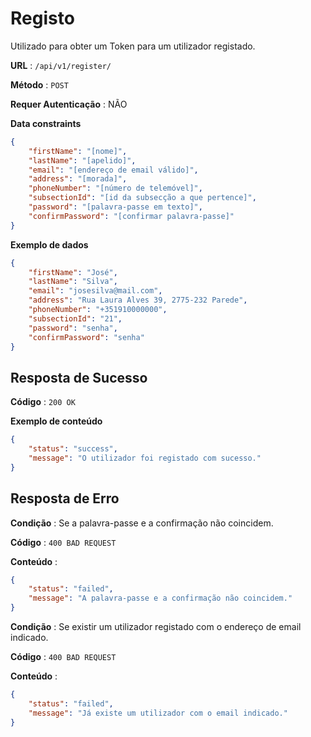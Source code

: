 # Registo

Utilizado para obter um Token para um utilizador registado.

**URL** : `/api/v1/register/`

**Método** : `POST`

**Requer Autenticação** : NÃO

**Data constraints**

```json
{
    "firstName": "[nome]",
    "lastName": "[apelido]",
    "email": "[endereço de email válido]",
    "address": "[morada]",
    "phoneNumber": "[número de telemóvel]",
    "subsectionId": "[id da subsecção a que pertence]",
    "password": "[palavra-passe em texto]",
    "confirmPassword": "[confirmar palavra-passe]"
}
```

**Exemplo de dados**

```json
{
    "firstName": "José",
    "lastName": "Silva",
    "email": "josesilva@mail.com",
    "address": "Rua Laura Alves 39, 2775-232 Parede",
    "phoneNumber": "+351910000000",
    "subsectionId": "21",
    "password": "senha",
    "confirmPassword": "senha"
}
```

## Resposta de Sucesso

**Código** : `200 OK`

**Exemplo de conteúdo**

```json
{
    "status": "success",
    "message": "O utilizador foi registado com sucesso."
}
```

## Resposta de Erro

**Condição** : Se a palavra-passe e a confirmação não coincidem.

**Código** : `400 BAD REQUEST`

**Conteúdo** :

```json
{
    "status": "failed",
    "message": "A palavra-passe e a confirmação não coincidem."
}
```

**Condição** : Se existir um utilizador registado com o endereço de email indicado.

**Código** : `400 BAD REQUEST`

**Conteúdo** :

```json
{
    "status": "failed",
    "message": "Já existe um utilizador com o email indicado."
}
```